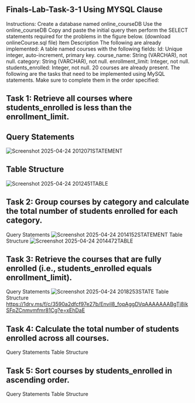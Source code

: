 ## Finals-Lab-Task-3-1  Using MYSQL Clause
Instructions:
Create a database named online_courseDB
Use the online_courseDB
Copy and paste the initial query then perform the SELECT statements required for the problems in the figure below. (download onlineCourse.sql file)
Item Description
The following are already implemented:
A table named courses with the following fields:
Id: Unique integer, auto-increment, primary key.
course_name: String (VARCHAR), not null.
category: String (VARCHAR), not null.
enrollment_limit: Integer, not null.
students_enrolled: Integer, not null.
20 courses are already present.
The following are the tasks that need to be implemented using MySQL statements. Make sure to complete them in the order specified:
## Task 1: Retrieve all courses where students_enrolled is less than the enrollment_limit.
## Query  Statements
![Screenshot 2025-04-24 2012071STATEMENT](https://github.com/user-attachments/assets/e8e7ab3c-cf24-4422-b1ae-462a3cdcad88)
## Table Structure
![Screenshot 2025-04-24 2012451TABLE](https://github.com/user-attachments/assets/a7ae783a-0f86-42ec-a2b9-97cb8e8dd703)
##  Task 2: Group courses by category and calculate the total number of students enrolled for each category.
Query  Statements
![Screenshot 2025-04-24 2014152STATEMENT](https://github.com/user-attachments/assets/25d325de-dfba-4460-8fe0-00638c05f68b)
Table Structure
![Screenshot 2025-04-24 2014472TABLE](https://github.com/user-attachments/assets/47aed23b-3752-41f2-83fb-c7a1d8f0a9aa)
## Task 3: Retrieve the courses that are fully enrolled (i.e., students_enrolled equals enrollment_limit).
Query  Statements
![Screenshot 2025-04-24 2018253STATE](https://github.com/user-attachments/assets/5122b225-628b-43b4-9ccb-e160d07ea0d3)
Table Structure
https://1drv.ms/f/c/3590a2dfcf97e27b/Envil8_fopAggDVqAAAAAAABgTj8ikSFpZCnmvmfmr81Cg?e=xEhDaE
## Task 4: Calculate the total number of students enrolled across all courses.
Query  Statements
Table Structure
## Task 5: Sort courses by students_enrolled in ascending order.
Query  Statements
Table Structure
